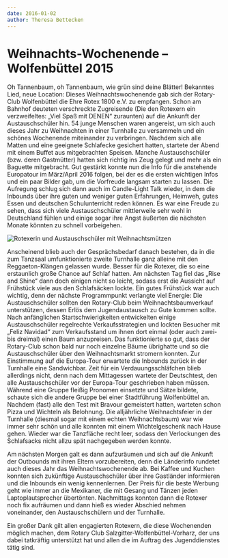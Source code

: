 ```yaml
---
date: 2016-01-02
author: Theresa Bettecken
---
```


# Weihnachts-Wochenende – Wolfenbüttel 2015

Oh Tannenbaum, oh Tannenbaum, wie grün sind deine Blätter! Bekanntes Lied, neue
Location: Dieses Weihnachtswochenende gab sich der Rotary-Club Wolfenbüttel die
Ehre Rotex 1800 e.V. zu empfangen. Schon am Bahnhof deuteten verschreckte
Zugreisende (Die den Rotexern ein verzweifeltes: „Viel Spaß mit DENEN“
zuraunten) auf die Ankunft der Austauschschüler hin. 54 junge Menschen waren
angereist, um sich auch dieses Jahr zu Weihnachten in einer Turnhalle zu
versammeln und ein schönes Wochenende miteinander zu verbringen. Nachdem sich
alle Matten und eine geeignete Schlafecke gesichert hatten, startete der Abend
mit einem Buffet aus mitgebrachten Speisen. Manche Austauschschüler (bzw. deren
Gastmütter) hatten sich richtig ins Zeug gelegt und mehr als ein Baguette
mitgebracht. Gut gestärkt konnte nun die Info für die anstehende Europatour im
März/April 2016 folgen, bei der es die ersten wichtigen Infos und ein paar
Bilder gab, um die Vorfreude langsam starten zu lassen. Die Aufregung schlug
sich dann auch im Candle-Light Talk wieder, in dem die Inbounds über ihre guten
und weniger guten Erfahrungen, Heimweh, gutes Essen und deutschen
Schulunterricht reden können. Es war eine Freude zu sehen, dass sich viele
Austauschschüler mittlerweile sehr wohl in Deutschland fühlen und einige sogar
ihre Angst äußerten die nächsten Monate könnten zu schnell vorbeigehen.

![Rotexerin und Austauschschüler mit Weihnachtsmützen](/img/2015-wolfenbuettel.jpg)

Anscheinend blieb auch der Gesprächsbedarf danach bestehen, da in die zum
Tanzsaal umfunktionierte zweite Turnhalle ganz alleine mit den Reggaeton-Klängen
gelassen wurde. Besser für die Rotexer, die so eine erstaunlich große Chance auf
Schlaf hatten. Am nächsten Tag fiel das „Rise and Shine“ dann doch einigen nicht
so leicht, sodass erst die Aussicht auf Frühstück viele aus den Schlafsäcken
lockte. Ein gutes Frühstück war auch wichtig, denn der nächste Programmpunkt
verlangte viel Energie: Die Austauschschüler sollten den Rotary-Club beim
Weihnachtsbaumverkauf unterstützen, dessen Erlös dem Jugendaustausch zu Gute
kommen sollte. Nach anfänglichen Startschwierigkeiten entwickelten einige
Austauschschüler regelrechte Verkaufsstrategien und lockten Besucher mit „Feliz
Navidad“ zum Verkaufsstand um ihnen dort einmal (oder auch zwei- bis dreimal)
einen Baum anzupreisen. Das funktionierte so gut, dass der Rotary-Club schon
bald nur noch einzelne Bäume übrighatte und so die Austauschschüler über den
Weihnachtsmarkt stromern konnten. Zur Einstimmung auf die Europa-Tour erwartete
die Inbounds zurück in der Turnhalle eine Sandwichbar. Zeit für ein
Verdauungsschläfchen blieb allerdings nicht, denn nach dem Mittagessen wartete
der Deutschtest, den alle Austauschschüler vor der Europa-Tour geschrieben haben
müssen. Während eine Gruppe fleißig Pronomen einsetzte und Sätze bildete,
schaute sich die andere Gruppe bei einer Stadtführung Wolfenbüttel an. Nachdem
(fast) alle den Test mit Bravour gemeistert hatten, warteten schon Pizza und
Wichteln als Belohnung. Die alljährliche Weihnachtsfeier in der Turnhalle
(diesmal sogar mit einem echten Weihnachtsbaum) war wie immer sehr schön und
alle konnten mit einem Wichtelgeschenk nach Hause gehen. Wieder war die
Tanzfläche recht leer, sodass den Verlockungen des Schlafsacks nicht allzu spät
nachgegeben werden konnte.

Am nächsten Morgen galt es dann aufzuräumen und sich auf die Ankunft der
Outbounds mit ihren Eltern vorzubereiten, denn die Länderinfo rundetet auch
dieses Jahr das Weihnachtswochenende ab. Bei Kaffee und Kuchen konnten sich
zukünftige Austauschschüler über ihre Gastländer informieren und die Inbounds
ein wenig kennenlernen. Der Preis für die beste Werbung geht wie immer an die
Mexikaner, die mit Gesang und Tänzen jeden Laptoplautsprecher übertönten.
Nachmittags konnten dann die Rotexer noch fix aufräumen und dann hieß es wieder
Abschied nehmen voneinander, den Austauschschülern und der Turnhalle.

Ein großer Dank gilt allen engagierten Rotexern, die diese Wochenenden möglich
machen, dem Rotary Club Salzgitter-Wolfenbüttel-Vorharz, der uns dabei
tatkräftig unterstützt hat und allen die im Auftrag des Jugenddienstes tätig
sind.